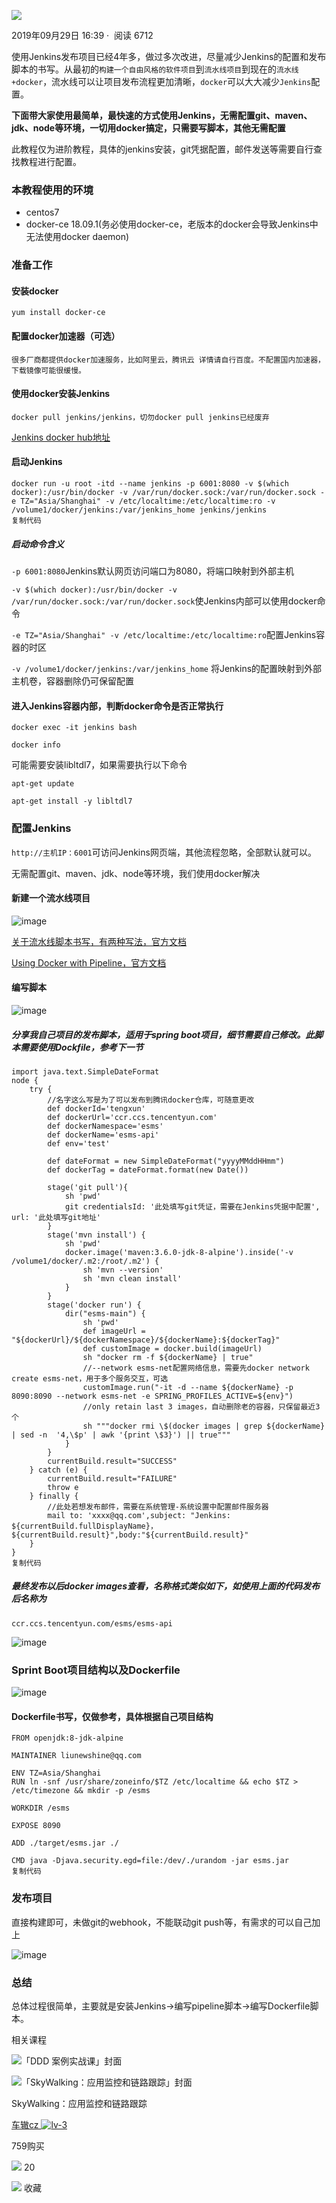     

[![](https://p3-passport.byteimg.com/img/mosaic-legacy/3797/2889309425~100x100.awebp)](https://juejin.cn/user/2013961031530344)

2019年09月29日 16:39 ·  阅读 6712

使用Jenkins发布项目已经4年多，做过多次改进，尽量减少Jenkins的配置和发布脚本的书写。从最初的`构建一个自由风格的软件项目`到`流水线项目`到现在的`流水线+docker`，流水线可以让项目发布流程更加清晰，`docker`可以大大减少`Jenkins`配置。

**下面带大家使用最简单，最快速的方式使用Jenkins，无需配置git、maven、jdk、node等环境，一切用docker搞定，只需要写脚本，其他无需配置**

此教程仅为进阶教程，具体的jenkins安装，git凭据配置，邮件发送等需要自行查找教程进行配置。

### 本教程使用的环境

-   centos7
-   docker-ce 18.09.1(务必使用docker-ce，老版本的docker会导致Jenkins中无法使用docker daemon)

### 准备工作

#### 安装docker

`yum install docker-ce`

#### 配置docker加速器（可选）

`很多厂商都提供docker加速服务，比如阿里云，腾讯云 详情请自行百度。不配置国内加速器，下载镜像可能很缓慢。`

#### 使用docker安装Jenkins

`docker pull jenkins/jenkins，切勿docker pull jenkins已经废弃`

[Jenkins docker hub地址](https://link.juejin.cn/?target=https%3A%2F%2Fhub.docker.com%2Fr%2Fjenkins%2Fjenkins "https://hub.docker.com/r/jenkins/jenkins")

#### 启动Jenkins

```
docker run -u root -itd --name jenkins -p 6001:8080 -v $(which docker):/usr/bin/docker -v /var/run/docker.sock:/var/run/docker.sock -e TZ="Asia/Shanghai" -v /etc/localtime:/etc/localtime:ro -v /volume1/docker/jenkins:/var/jenkins_home jenkins/jenkins
复制代码
```

##### 启动命令含义

`-p 6001:8080`Jenkins默认网页访问端口为8080，将端口映射到外部主机

`-v $(which docker):/usr/bin/docker -v /var/run/docker.sock:/var/run/docker.sock`使Jenkins内部可以使用docker命令

`-e TZ="Asia/Shanghai" -v /etc/localtime:/etc/localtime:ro`配置Jenkins容器的时区

`-v /volume1/docker/jenkins:/var/jenkins_home` 将Jenkins的配置映射到外部主机卷，容器删除仍可保留配置

#### 进入Jenkins容器内部，判断docker命令是否正常执行

`docker exec -it jenkins bash`

`docker info`

可能需要安装libltdl7，如果需要执行以下命令

`apt-get update`

`apt-get install -y libltdl7`

### 配置Jenkins

`http://主机IP：6001`可访问Jenkins网页端，其他流程忽略，全部默认就可以。

无需配置git、maven、jdk、node等环境，我们使用docker解决

#### 新建一个流水线项目

![image](https://p1-jj.byteimg.com/tos-cn-i-t2oaga2asx/gold-user-assets/2019/9/29/16d7c2ac9c78bd31~tplv-t2oaga2asx-zoom-in-crop-mark:4536:0:0:0.image)

[关于流水线脚本书写，有两种写法，官方文档](https://link.juejin.cn/?target=https%3A%2F%2Fjenkins.io%2Fdoc%2Fbook%2Fpipeline%2F "https://jenkins.io/doc/book/pipeline/")

[Using Docker with Pipeline，官方文档](https://link.juejin.cn/?target=https%3A%2F%2Fjenkins.io%2Fdoc%2Fbook%2Fpipeline%2Fdocker%2F "https://jenkins.io/doc/book/pipeline/docker/")

#### 编写脚本

![image](https://p1-jj.byteimg.com/tos-cn-i-t2oaga2asx/gold-user-assets/2019/9/29/16d7c2b217ee82e6~tplv-t2oaga2asx-zoom-in-crop-mark:4536:0:0:0.image)

##### 分享我自己项目的发布脚本，适用于spring boot项目，细节需要自己修改。此脚本需要使用Dockfile，参考下一节

```
import java.text.SimpleDateFormat
node {
    try {
        //名字这么写是为了可以发布到腾讯docker仓库，可随意更改
        def dockerId='tengxun'
        def dockerUrl='ccr.ccs.tencentyun.com'
        def dockerNamespace='esms'
        def dockerName='esms-api'
        def env='test'
        
        def dateFormat = new SimpleDateFormat("yyyyMMddHHmm")
        def dockerTag = dateFormat.format(new Date())
        
        stage('git pull'){
            sh 'pwd'
            git credentialsId: '此处填写git凭证，需要在Jenkins凭据中配置', url: '此处填写git地址'
        }
        stage('mvn install') {
            sh 'pwd'
            docker.image('maven:3.6.0-jdk-8-alpine').inside('-v /volume1/docker/.m2:/root/.m2') {
                sh 'mvn --version'
                sh 'mvn clean install'
            }
        }
        stage('docker run') {
            dir("esms-main") {
                sh 'pwd'
                def imageUrl = "${dockerUrl}/${dockerNamespace}/${dockerName}:${dockerTag}"
                def customImage = docker.build(imageUrl)
                sh "docker rm -f ${dockerName} | true"
                //--network esms-net配置网络信息，需要先docker network create esms-net，用于多个服务交互，可选
                customImage.run("-it -d --name ${dockerName} -p 8090:8090 --network esms-net -e SPRING_PROFILES_ACTIVE=${env}")
                //only retain last 3 images，自动删除老的容器，只保留最近3个
                sh """docker rmi \$(docker images | grep ${dockerName} | sed -n  '4,\$p' | awk '{print \$3}') || true"""
            }
        }
        currentBuild.result="SUCCESS"
    } catch (e) {
        currentBuild.result="FAILURE"
        throw e
    } finally {
        //此处若想发布邮件，需要在系统管理-系统设置中配置邮件服务器
        mail to: 'xxxx@qq.com',subject: "Jenkins: ${currentBuild.fullDisplayName}，${currentBuild.result}",body:"${currentBuild.result}"
    }
}
复制代码
```

##### 最终发布以后docker images查看，名称格式类似如下，如使用上面的代码发布后名称为

`ccr.ccs.tencentyun.com/esms/esms-api`

![image](https://p1-jj.byteimg.com/tos-cn-i-t2oaga2asx/gold-user-assets/2019/9/29/16d7c2c2e8d0ebb4~tplv-t2oaga2asx-zoom-in-crop-mark:4536:0:0:0.image)

### Sprint Boot项目结构以及Dockerfile

![image](https://p1-jj.byteimg.com/tos-cn-i-t2oaga2asx/gold-user-assets/2019/9/29/16d7c2bd6aed7971~tplv-t2oaga2asx-zoom-in-crop-mark:4536:0:0:0.image)

#### Dockerfile书写，仅做参考，具体根据自己项目结构

```
FROM openjdk:8-jdk-alpine

MAINTAINER liunewshine@qq.com

ENV TZ=Asia/Shanghai
RUN ln -snf /usr/share/zoneinfo/$TZ /etc/localtime && echo $TZ > /etc/timezone && mkdir -p /esms

WORKDIR /esms

EXPOSE 8090

ADD ./target/esms.jar ./

CMD java -Djava.security.egd=file:/dev/./urandom -jar esms.jar
复制代码
```

### 发布项目

直接构建即可，未做git的webhook，不能联动git push等，有需求的可以自己加上

![image](https://p1-jj.byteimg.com/tos-cn-i-t2oaga2asx/gold-user-assets/2019/9/29/16d7c2bf9d107551~tplv-t2oaga2asx-zoom-in-crop-mark:4536:0:0:0.image)

### 总结

总体过程很简单，主要就是安装Jenkins->编写pipeline脚本->编写Dockerfile脚本。

相关课程

![「DDD 案例实战课」封面](https://p9-juejin.byteimg.com/tos-cn-i-k3u1fbpfcp/8de725a2865f435382aa44985dd9217f~tplv-k3u1fbpfcp-no-mark:420:420:300:420.awebp?)

![「SkyWalking：应用监控和链路跟踪」封面](https://p9-juejin.byteimg.com/tos-cn-i-k3u1fbpfcp/64886f6ba6e94fb982ed744d4873f1a1~tplv-k3u1fbpfcp-no-mark:420:420:300:420.awebp?)

SkyWalking：应用监控和链路跟踪

[车辙cz ![lv-3](https://lf3-cdn-tos.bytescm.com/obj/static/xitu_juejin_web/img/lv-3.7938ebc.png "创作等级")](https://juejin.cn/user/1134351732184008)   

759购买

![](https://lf3-cdn-tos.bytescm.com/obj/static/xitu_juejin_web/00ba359ecd0075e59ffbc3d810af551d.svg) 20

![](https://lf3-cdn-tos.bytescm.com/obj/static/xitu_juejin_web/3d482c7a948bac826e155953b2a28a9e.svg) 收藏
